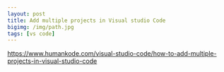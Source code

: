 ```yaml
---
layout: post
title: Add multiple projects in Visual studio Code
bigimg: /img/path.jpg
tags: [vs code]
---
```


https://www.humankode.com/visual-studio-code/how-to-add-multiple-projects-in-visual-studio-code

